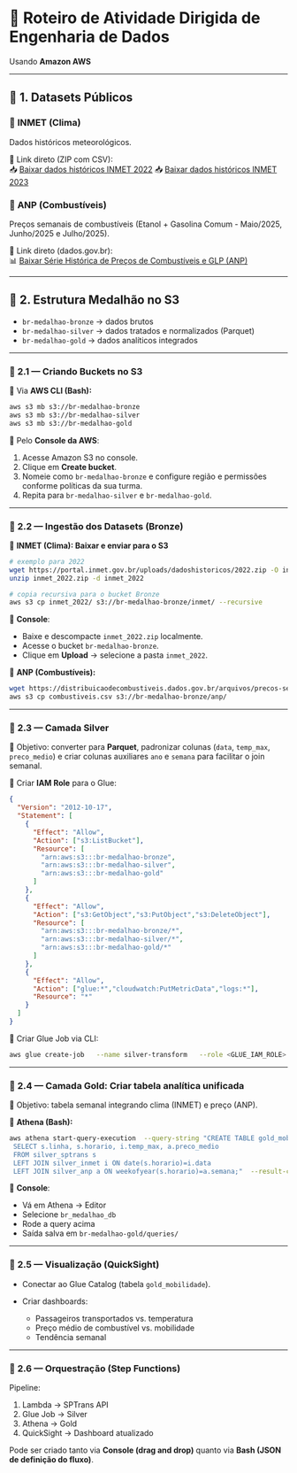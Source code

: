# 📘 **Roteiro de Atividade Dirigida de Engenharia de Dados**  
Usando **Amazon AWS**

---

## 📂 **1. Datasets Públicos**

### 🔹 **INMET (Clima)**  
Dados históricos meteorológicos.  

🔗 Link direto (ZIP com CSV):  
 📥 [Baixar dados históricos INMET 2022](https://portal.inmet.gov.br/uploads/dadoshistoricos/2022.zip)
 📥 [Baixar dados históricos INMET 2023](https://portal.inmet.gov.br/uploads/dadoshistoricos/2023.zip)


### 🔹 **ANP (Combustíveis)**  
Preços semanais de combustíveis (Etanol + Gasolina Comum - Maio/2025, Junho/2025 e Julho/2025).  

🔗 Link direto (dados.gov.br):  
📊 [Baixar Série Histórica de Preços de Combustíveis e GLP (ANP)](https://dados.gov.br/dados/conjuntos-dados/serie-historica-de-precos-de-combustiveis-e-de-glp)

---

## 📂 **2. Estrutura Medalhão no S3**

- `br-medalhao-bronze` → dados brutos  
- `br-medalhao-silver` → dados tratados e normalizados (Parquet)  
- `br-medalhao-gold` → dados analíticos integrados  

---

### 🔹 **2.1 — Criando Buckets no S3**

📌 Via **AWS CLI (Bash):**
```bash
aws s3 mb s3://br-medalhao-bronze
aws s3 mb s3://br-medalhao-silver
aws s3 mb s3://br-medalhao-gold
```

📌 Pelo **Console da AWS**:

1. Acesse Amazon S3 no console.
2. Clique em **Create bucket**.
3. Nomeie como `br-medalhao-bronze` e configure região e permissões conforme políticas da sua turma.
4. Repita para `br-medalhao-silver` e `br-medalhao-gold`.

---

### 🔹 **2.2 — Ingestão dos Datasets (Bronze)**

📌 **INMET (Clima): Baixar e enviar para o S3**

```bash
# exemplo para 2022
wget https://portal.inmet.gov.br/uploads/dadoshistoricos/2022.zip -O inmet_2022.zip
unzip inmet_2022.zip -d inmet_2022

# copia recursiva para o bucket Bronze
aws s3 cp inmet_2022/ s3://br-medalhao-bronze/inmet/ --recursive
```

📌 **Console**:

* Baixe e descompacte `inmet_2022.zip` localmente.
* Acesse o bucket `br-medalhao-bronze`.
* Clique em **Upload** → selecione a pasta `inmet_2022`.

📌 **ANP (Combustíveis):**

```bash
wget https://distribuicaodecombustiveis.dados.gov.br/arquivos/precos-semanais/anp-precos-semanais.csv -O combustiveis.csv
aws s3 cp combustiveis.csv s3://br-medalhao-bronze/anp/
```

---

### 🔹 **2.3 — Camada Silver**

🎯 Objetivo: converter para **Parquet**, padronizar colunas (`data`, `temp_max`, `preco_medio`) e criar colunas auxiliares `ano` e `semana` para facilitar o join semanal.

📌 Criar **IAM Role** para o Glue:

```json
{
  "Version": "2012-10-17",
  "Statement": [
    {
      "Effect": "Allow",
      "Action": ["s3:ListBucket"],
      "Resource": [
        "arn:aws:s3:::br-medalhao-bronze",
        "arn:aws:s3:::br-medalhao-silver",
        "arn:aws:s3:::br-medalhao-gold"
      ]
    },
    {
      "Effect": "Allow",
      "Action": ["s3:GetObject","s3:PutObject","s3:DeleteObject"],
      "Resource": [
        "arn:aws:s3:::br-medalhao-bronze/*",
        "arn:aws:s3:::br-medalhao-silver/*",
        "arn:aws:s3:::br-medalhao-gold/*"
      ]
    },
    {
      "Effect": "Allow",
      "Action": ["glue:*","cloudwatch:PutMetricData","logs:*"],
      "Resource": "*"
    }
  ]
}
```

📌 Criar Glue Job via CLI:

```bash
aws glue create-job   --name silver-transform   --role <GLUE_IAM_ROLE>   --command '{"Name":"glueetl","ScriptLocation":"s3://br-medalhao-bronze/scripts/silver_transform.py"}'
```

---

### 🔹 **2.4 — Camada Gold: Criar tabela analítica unificada**

🎯 Objetivo: tabela semanal integrando clima (INMET) e preço (ANP).

📌 **Athena (Bash):**

```bash
aws athena start-query-execution  --query-string "CREATE TABLE gold_mobilidade AS
 SELECT s.linha, s.horario, i.temp_max, a.preco_medio
 FROM silver_sptrans s
 LEFT JOIN silver_inmet i ON date(s.horario)=i.data
 LEFT JOIN silver_anp a ON weekofyear(s.horario)=a.semana;"  --result-configuration OutputLocation=s3://br-medalhao-gold/queries/
```

📌 **Console**:

* Vá em Athena → Editor
* Selecione `br_medalhao_db`
* Rode a query acima
* Saída salva em `br-medalhao-gold/queries/`

---

### 🔹 **2.5 — Visualização (QuickSight)**

* Conectar ao Glue Catalog (tabela `gold_mobilidade`).
* Criar dashboards:

  * Passageiros transportados vs. temperatura
  * Preço médio de combustível vs. mobilidade
  * Tendência semanal

---

### 🔹 **2.6 — Orquestração (Step Functions)**

Pipeline:

1. Lambda → SPTrans API  
2. Glue Job → Silver  
3. Athena → Gold  
4. QuickSight → Dashboard atualizado  

Pode ser criado tanto via **Console (drag and drop)** quanto via **Bash (JSON de definição do fluxo)**.
